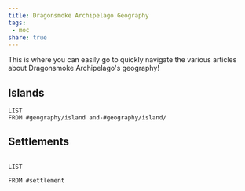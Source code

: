 ```yaml
---
title: Dragonsmoke Archipelago Geography
tags:
 - moc
share: true
---
```


This is where you can easily go to quickly navigate the various articles about Dragonsmoke Archipelago's geography!

## Islands

```dataview
LIST
FROM #geography/island and-#geography/island/
```

## Settlements

```dataview

LIST

FROM #settlement

```